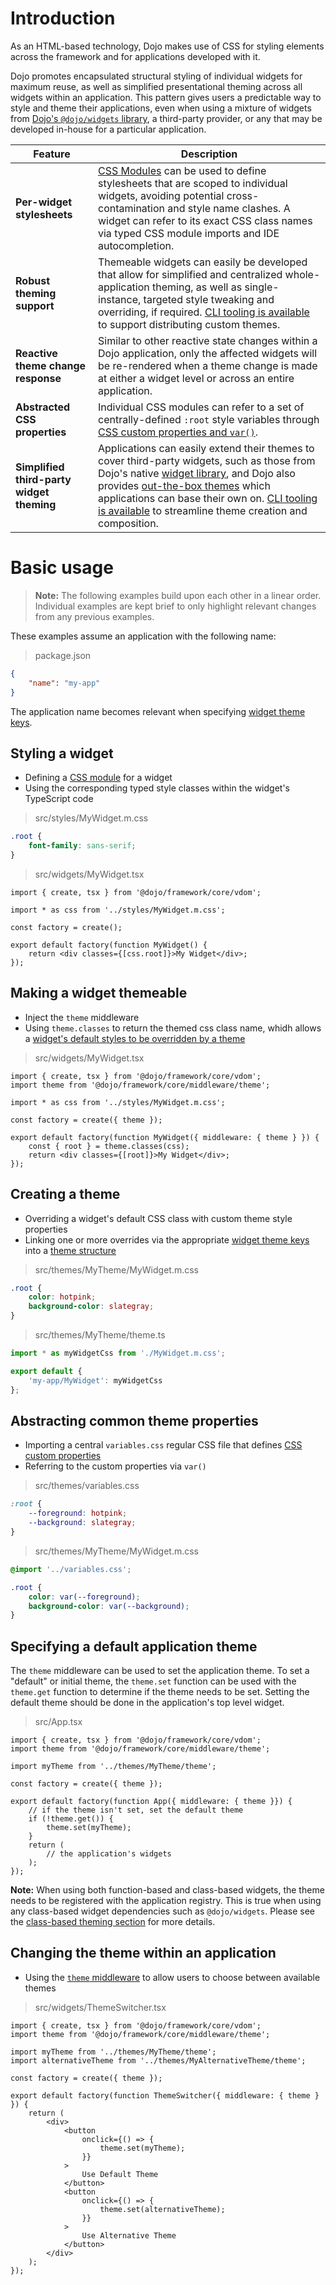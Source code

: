 # Introduction

As an HTML-based technology, Dojo makes use of CSS for styling elements across the framework and for applications developed with it.

Dojo promotes encapsulated structural styling of individual widgets for maximum reuse, as well as simplified presentational theming across all widgets within an application. This pattern gives users a predictable way to style and theme their applications, even when using a mixture of widgets from [Dojo's `@dojo/widgets` library](https://github.com/dojo/widgets), a third-party provider, or any that may be developed in-house for a particular application.

| Feature                                   | Description                                                                                                                                                                                                                                                                                                                                                                                            |
| ----------------------------------------- | ------------------------------------------------------------------------------------------------------------------------------------------------------------------------------------------------------------------------------------------------------------------------------------------------------------------------------------------------------------------------------------------------------ |
| **Per-widget stylesheets**                | [CSS Modules](https://github.com/css-modules/css-modules) can be used to define stylesheets that are scoped to individual widgets, avoiding potential cross-contamination and style name clashes. A widget can refer to its exact CSS class names via typed CSS module imports and IDE autocompletion.                                                                                                 |
| **Robust theming support**                | Themeable widgets can easily be developed that allow for simplified and centralized whole-application theming, as well as single-instance, targeted style tweaking and overriding, if required. [CLI tooling is available](https://github.com/dojo/cli-build-theme) to support distributing custom themes.                                                                                             |
| **Reactive theme change response**        | Similar to other reactive state changes within a Dojo application, only the affected widgets will be re-rendered when a theme change is made at either a widget level or across an entire application.                                                                                                                                                                                                 |
| **Abstracted CSS properties**             | Individual CSS modules can refer to a set of centrally-defined `:root` style variables through [CSS custom properties and `var()`](https://www.w3.org/TR/css-variables/).                                                                                                                                                                                                                              |
| **Simplified third-party widget theming** | Applications can easily extend their themes to cover third-party widgets, such as those from Dojo's native [widget library](https://github.com/dojo/widgets), and Dojo also provides [out-the-box themes](https://github.com/dojo/themes) which applications can base their own on. [CLI tooling is available](https://github.com/dojo/cli-create-theme) to streamline theme creation and composition. |

# Basic usage

> **Note:** The following examples build upon each other in a linear order. Individual examples are kept brief to only highlight relevant changes from any previous examples.

These examples assume an application with the following name:

> package.json

```json
{
	"name": "my-app"
}
```

The application name becomes relevant when specifying [widget theme keys](./supplemental.md#widget-theme-keys).

## Styling a widget

-   Defining a [CSS module](./supplemental.md#structural-widget-styling) for a widget
-   Using the corresponding typed style classes within the widget's TypeScript code

> src/styles/MyWidget.m.css

```css
.root {
	font-family: sans-serif;
}
```

> src/widgets/MyWidget.tsx

```tsx
import { create, tsx } from '@dojo/framework/core/vdom';

import * as css from '../styles/MyWidget.m.css';

const factory = create();

export default factory(function MyWidget() {
	return <div classes={[css.root]}>My Widget</div>;
});
```

## Making a widget themeable

-   Inject the `theme` middleware
-   Using `theme.classes` to return the themed css class name, whidh allows a [widget's default styles to be overridden by a theme](./supplemental.md#making-themeable-widgets)

> src/widgets/MyWidget.tsx

```tsx
import { create, tsx } from '@dojo/framework/core/vdom';
import theme from '@dojo/framework/core/middleware/theme';

import * as css from '../styles/MyWidget.m.css';

const factory = create({ theme });

export default factory(function MyWidget({ middleware: { theme } }) {
	const { root } = theme.classes(css);
	return <div classes={[root]}>My Widget</div>;
});
```

## Creating a theme

-   Overriding a widget's default CSS class with custom theme style properties
-   Linking one or more overrides via the appropriate [widget theme keys](./supplemental.md#widget-theme-keys) into a [theme structure](./supplemental.md#working-with-themes)

> src/themes/MyTheme/MyWidget.m.css

```css
.root {
	color: hotpink;
	background-color: slategray;
}
```

> src/themes/MyTheme/theme.ts

```ts
import * as myWidgetCss from './MyWidget.m.css';

export default {
	'my-app/MyWidget': myWidgetCss
};
```

## Abstracting common theme properties

-   Importing a central `variables.css` regular CSS file that defines [CSS custom properties](./supplemental.md#css-custom-properties)
-   Referring to the custom properties via `var()`

> src/themes/variables.css

```css
:root {
	--foreground: hotpink;
	--background: slategray;
}
```

> src/themes/MyTheme/MyWidget.m.css

```css
@import '../variables.css';

.root {
	color: var(--foreground);
	background-color: var(--background);
}
```

## Specifying a default application theme

The `theme` middleware can be used to set the application theme. To set a "default" or initial theme, the `theme.set` function can be used with the `theme.get` function to determine if the theme needs to be set. Setting the default theme should be done in the application's top level widget.

> src/App.tsx

```tsx
import { create, tsx } from '@dojo/framework/core/vdom';
import theme from '@dojo/framework/core/middleware/theme';

import myTheme from '../themes/MyTheme/theme';

const factory = create({ theme });

export default factory(function App({ middleware: { theme }}) {
	// if the theme isn't set, set the default theme
	if (!theme.get()) {
		theme.set(myTheme);
	}
	return (
		// the application's widgets
	);
});
```

**Note:** When using both function-based and class-based widgets, the theme needs to be registered with the application registry. This is true when using any class-based widget dependencies such as `@dojo/widgets`. Please see the [class-based theming section]() for more details.

## Changing the theme within an application

-   Using the [`theme` middleware](./supplemental.md#changing-the-currently-active-theme) to allow users to choose between available themes

> src/widgets/ThemeSwitcher.tsx

```tsx
import { create, tsx } from '@dojo/framework/core/vdom';
import theme from '@dojo/framework/core/middleware/theme';

import myTheme from '../themes/MyTheme/theme';
import alternativeTheme from '../themes/MyAlternativeTheme/theme';

const factory = create({ theme });

export default factory(function ThemeSwitcher({ middleware: { theme } }) {
	return (
		<div>
			<button
				onclick={() => {
					theme.set(myTheme);
				}}
			>
				Use Default Theme
			</button>
			<button
				onclick={() => {
					theme.set(alternativeTheme);
				}}
			>
				Use Alternative Theme
			</button>
		</div>
	);
});
```
